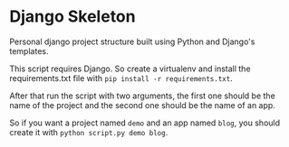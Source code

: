 # Django Skeleton
Personal django project structure built using Python and Django's templates.

This script requires Django. So create a virtualenv and install the requirements.txt file with `pip install -r requirements.txt`.

After that run the script with two arguments, the first one should be the name of the project and the second one should be the name of an app.

So if you want a project named `demo` and an app named `blog`, you should create it with `python script.py demo blog`.
